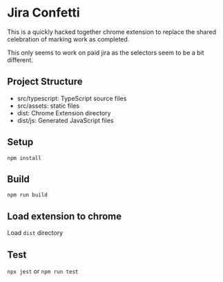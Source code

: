 # Jira Confetti

This is a quickly hacked together chrome extension to replace the shared celebration of marking work as completed.

This only seems to work on paid jira as the selectors seem to be a bit different.

## Project Structure

- src/typescript: TypeScript source files
- src/assets: static files
- dist: Chrome Extension directory
- dist/js: Generated JavaScript files

## Setup

```
npm install
```

## Build

```
npm run build
```

## Load extension to chrome

Load `dist` directory

## Test

`npx jest` or `npm run test`
